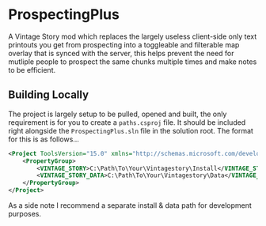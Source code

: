 # ProspectingPlus

A Vintage Story mod which replaces the largely useless client-side only text printouts you get from prospecting into a toggleable and filterable map overlay that is synced with the server, this helps prevent the need for mutliple people to prospect the same chunks multiple times and make notes to be efficient.

## Building Locally
The project is largely setup to be pulled, opened and built, the only requirement is for you to create a `paths.csproj` file. It should be included right alongside the `ProspectingPlus.sln` file in the solution root.
The format for this is as follows...
```xml
<Project ToolsVersion="15.0" xmlns="http://schemas.microsoft.com/developer/msbuild/2003">
    <PropertyGroup>
        <VINTAGE_STORY>C:\Path\To\Your\Vintagestory\Install</VINTAGE_STORY>
        <VINTAGE_STORY_DATA>C:\Path\To\Your\Vintagestory\Data</VINTAGE_STORY_DATA>
    </PropertyGroup>
</Project>
```
As a side note I recommend a separate install & data path for development purposes.
